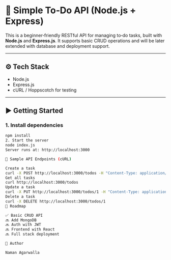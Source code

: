 # 📝 Simple To‑Do API (Node.js + Express)

This is a beginner‑friendly RESTful API for managing to‑do tasks, built with **Node.js** and **Express.js**. It supports basic CRUD operations and will be later extended with database and deployment support.

---

## ⚙️ Tech Stack

- Node.js
- Express.js
- cURL / Hoppscotch for testing

---

## ▶️ Getting Started

### 1. Install dependencies

```bash
npm install
2. Start the server
node index.js
Server runs at: http://localhost:3000

🧪 Sample API Endpoints (cURL)

Create a task
curl -X POST http://localhost:3000/todos -H "Content-Type: application/json" -d '{"task": "Learn backend"}'
Get all tasks
curl http://localhost:3000/todos
Update a task
curl -X PUT http://localhost:3000/todos/1 -H "Content-Type: application/json" -d '{"task": "Updated task"}'
Delete a task
curl -X DELETE http://localhost:3000/todos/1
🚀 Roadmap

✅ Basic CRUD API
🔜 Add MongoDB
🔜 Auth with JWT
🔜 Frontend with React
🔜 Full stack deployment

📌 Author

Naman Agarwalla